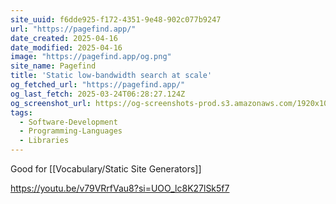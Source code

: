 ```yaml
---
site_uuid: f6dde925-f172-4351-9e48-902c077b9247
url: "https://pagefind.app/"
date_created: 2025-04-16
date_modified: 2025-04-16
image: "https://pagefind.app/og.png"
site_name: Pagefind
title: 'Static low-bandwidth search at scale'
og_fetched_url: "https://pagefind.app/"
og_last_fetch: 2025-03-24T06:28:27.124Z
og_screenshot_url: https://og-screenshots-prod.s3.amazonaws.com/1920x1080/80/false/84902961126d6acec6634e4f5cf181568fa216907e89b9a6076a50dc2f38fc35.jpeg
tags:
  - Software-Development
  - Programming-Languages
  - Libraries
---
```


Good for [[Vocabulary/Static Site Generators]]

https://youtu.be/v79VRrfVau8?si=UOO_lc8K27lSk5f7

